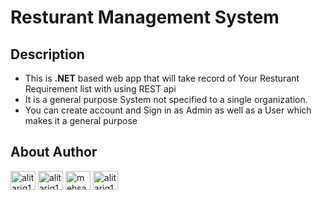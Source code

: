 # Resturant Management System
## Description
- This is **.NET** based web app that will take record of Your Resturant Requirement list with using REST api
- It is a general purpose System not specified to a single organization. 
- You can create account and Sign in as Admin as well as a User which makes it a general purpose

## About Author
<a href="https://github.com/alitariq12369" target="blank"><img align="center" src="https://raw.githubusercontent.com/rahuldkjain/github-profile-readme-generator/master/src/images/icons/Social/github.svg" alt="alitariq12369" height="30" width="40" /></a>
<a href="https://linkedin.com/in/alitariq-12369" target="blank"><img align="center" src="https://raw.githubusercontent.com/rahuldkjain/github-profile-readme-generator/master/src/images/icons/Social/linked-in-alt.svg" alt="alitariq12369" height="30" width="40" /></a>
<a href="https://www.facebook.com/people/Ali-Tariq/100017773476778/" target="blank"><img align="center" src="https://raw.githubusercontent.com/rahuldkjain/github-profile-readme-generator/master/src/images/icons/Social/facebook.svg" alt="mehsaandev" height="30" width="40" /></a>
<a href="https://instagram.com/ali._._.tariq" target="blank"><img align="center" src="https://raw.githubusercontent.com/rahuldkjain/github-profile-readme-generator/master/src/images/icons/Social/instagram.svg" alt="alitariq12369" height="30" width="40" /></a>
